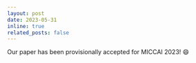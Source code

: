 ```yaml
---
layout: post
date: 2023-05-31 
inline: true
related_posts: false
---
```


Our paper has been provisionally accepted for MICCAI 2023! :smile:
